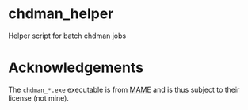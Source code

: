 # chdman_helper
Helper script for batch chdman jobs

# Acknowledgements
The `chdman_*.exe` executable is from [MAME](https://github.com/mamedev/mame) and is thus subject to their license (not mine).
